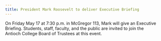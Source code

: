 ```yaml
---
title: President Mark Roosevelt to deliver Executive Briefing
---
```


On Friday May 17 at 7:30 p.m. in McGregor 113, Mark will give an Executive Briefing. Students, staff, faculty, and the public are invited to join the Antioch College Board of Trustees at this event.

